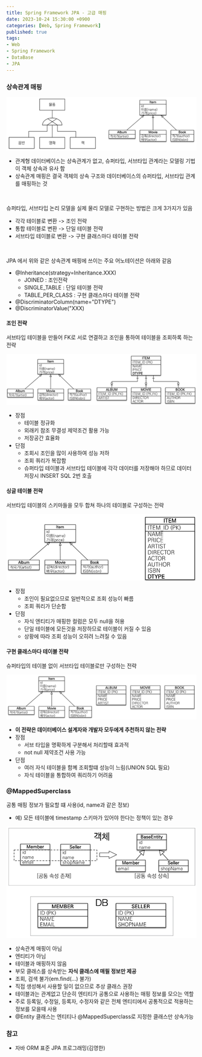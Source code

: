 ```yaml
---
title: Spring Framework JPA - 고급 매핑
date: 2023-10-24 15:30:00 +0900
categories: [Web, Spring Framework]
published: true
tags:
- Web
- Spring Framework
- DataBase
- JPA
---
```


### 상속관계 매핑
![Alt text](/assets/posts/img/spring/spring_jpa_1/spring_jpa_05_01.png)
  - 관계형 데이터베이스는 상속관계가 없고, 슈퍼타입, 서브타입 관계라는 모델링 기법이 객체 상속과 유사 함
  - 상속관계 매핑은 결국 객체의 상속 구조와 데이터베이스의 슈퍼타입, 서브타입 관계를 매핑하는 것

<br>

슈퍼타입, 서브타입 논리 모델을 실제 물리 모델로 구현하는 방법은 크게 3가지가 있음
  - 각각 테이블로 변환 -> 조인 전략
  - 통합 테이블로 변환 -> 단일 테이블 전략
  - 서브타입 테이블로 변환 -> 구현 클래스마다 테이블 전략

<br>

JPA 에서 위와 같은 상속관계 매핑에 쓰이는 주요 어노테이션은 아래와 같음
  - @Inheritance(strategy=Inheritance.XXX)
    - JOINED : 조인전략
    - SINGLE_TABLE : 단일 테이블 전략
    - TABLE_PER_CLASS : 구현 클래스마다 테이블 전략
  - @DiscriminatorColumn(name="DTYPE")
  - @DiscriminatorValue("XXX)

#### 조인 전략
서브타입 테이블을 만들어 FK로 서로 연결하고 조인을 통하여 테이블을 조회하록 하는 전략

![Alt text](/assets/posts/img/spring/spring_jpa_1/spring_jpa_05_02.png)
  - 장점
    - 테이블 정규화
    - 외래키 참조 무결성 제약조건 활용 가능
    - 저장공간 효율화
  - 단점
    - 조회시 조인을 많이 사용하여 성능 저하
    - 조회 쿼리가 복잡함
    - 슈퍼타입 테이블과 서브타입 테이블에 각각 데이터를 저장해야 하므로 데이터 저장시 INSERT SQL 2번 호출

#### 싱글 테이블 전략
서브타입 테이블의 스키마들을 모두 합쳐 하나의 테이블로 구성하는 전략

![Alt text](/assets/posts/img/spring/spring_jpa_1/spring_jpa_05_03.png)
  - 장점
    - 조인이 필요없으므로 일반적으로 조회 성능이 빠름
    - 조회 쿼리가 단순함
  - 단점
    - 자식 엔티티가 매핑한 컬럼은 모두 null을 허용
    - 단일 테이블에 모든것을 저장하므로 테이블이 커질 수 있음
    - 상황에 따라 조회 성능이 오히려 느려질 수 있음
  
#### 구현 클래스마다 테이블 전략
슈퍼타입의 테이블 없이 서브타입 테이블로만 구성하는 전략

![Alt text](/assets/posts/img/spring/spring_jpa_1/spring_jpa_05_04.png)
  - **이 전략은 데이터베이스 설계자와 개발자 모두에게 추천하지 않는 전략**
  - 장점
    - 서브 타입을 명확하게 구분해서 처리할때 효과적
    - not null 제약조건 사용 가능
  - 단점
    - 여러 자식 테이블을 함꼐 조회할떄 성능이 느림(UNION SQL 필요)
    - 자식 테이블을 통합하여 쿼리하기 어려움

### @MappedSuperclass
공통 매핑 정보가 필요할 떄 사용(id, name과 같은 정보)
  - 예) 모든 테이블에 timestamp 스키마가 있어야 한다는 정책이 있는 경우

![Alt text](/assets/posts/img/spring/spring_jpa_1/spring_jpa_05_05.png)
  - 상속관계 매핑이 아님
  - 엔티티가 아님
  - 테이블과 매핑하지 않음
  - 부모 클래스를 상속받는 **자식 클래스에 매필 정보만 제공**
  - 조회, 검색 불가(em.find(...) 불가)
  - 직접 생성해서 사용할 일이 없으므로 추상 클래스 권장
  - 테이블과는 관계없고 단순히 엔티티가 공통으로 사용하는 매핑 정보를 모으는 역할
  - 주로 등록일, 수정일, 등록자, 수정자와 같은 전체 엔티티에서 공통적으로 적용하는 정보를 모을때 사용
  - @Entity 클래스는 엔티티나 @MappedSuperclass로 지정한 클래스만 상속가능

### 참고
 - 자바 ORM 표준 JPA 프로그래밍(김영한)
